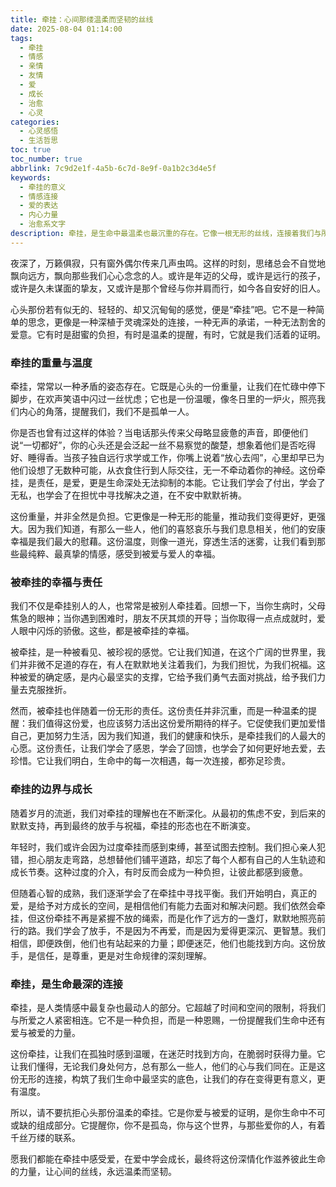 ```yaml
---
title: 牵挂：心间那缕温柔而坚韧的丝线
date: 2025-08-04 01:14:00
tags:
  - 牵挂
  - 情感
  - 亲情
  - 友情
  - 爱
  - 成长
  - 治愈
  - 心灵
categories:
  - 心灵感悟
  - 生活哲思
toc: true
toc_number: true
abbrlink: 7c9d2e1f-4a5b-6c7d-8e9f-0a1b2c3d4e5f
keywords:
  - 牵挂的意义
  - 情感连接
  - 爱的表达
  - 内心力量
  - 治愈系文字
description: 牵挂，是生命中最温柔也最沉重的存在。它像一根无形的丝线，连接着我们与所爱之人，既带来甜蜜的温暖，也伴随着隐隐的担忧。这篇文章将带你深入探索牵挂的深层含义，感受它如何塑造我们的内心，成为我们前行的力量，并学会如何将这份深情转化为滋养彼此的甘露。
---
```


夜深了，万籁俱寂，只有窗外偶尔传来几声虫鸣。这样的时刻，思绪总会不自觉地飘向远方，飘向那些我们心心念念的人。或许是年迈的父母，或许是远行的孩子，或许是久未谋面的挚友，又或许是那个曾经与你并肩而行，如今各自安好的旧人。

心头那份若有似无的、轻轻的、却又沉甸甸的感觉，便是“牵挂”吧。它不是一种简单的思念，更像是一种深植于灵魂深处的连接，一种无声的承诺，一种无法割舍的爱意。它有时是甜蜜的负担，有时是温柔的提醒，有时，它就是我们活着的证明。

### 牵挂的重量与温度

牵挂，常常以一种矛盾的姿态存在。它既是心头的一份重量，让我们在忙碌中停下脚步，在欢声笑语中闪过一丝忧虑；它也是一份温暖，像冬日里的一炉火，照亮我们内心的角落，提醒我们，我们不是孤单一人。

你是否也曾有过这样的体验？当电话那头传来父母略显疲惫的声音，即便他们说“一切都好”，你的心头还是会泛起一丝不易察觉的酸楚，想象着他们是否吃得好、睡得香。当孩子独自远行求学或工作，你嘴上说着“放心去闯”，心里却早已为他们设想了无数种可能，从衣食住行到人际交往，无一不牵动着你的神经。这份牵挂，是责任，是爱，更是生命深处无法抑制的本能。它让我们学会了付出，学会了无私，也学会了在担忧中寻找解决之道，在不安中默默祈祷。

这份重量，并非全然是负担。它更像是一种无形的能量，推动我们变得更好，更强大。因为我们知道，有那么一些人，他们的喜怒哀乐与我们息息相关，他们的安康幸福是我们最大的慰藉。这份温度，则像一道光，穿透生活的迷雾，让我们看到那些最纯粹、最真挚的情感，感受到被爱与爱人的幸福。

### 被牵挂的幸福与责任

我们不仅是牵挂别人的人，也常常是被别人牵挂着。回想一下，当你生病时，父母焦急的眼神；当你遇到困难时，朋友不厌其烦的开导；当你取得一点点成就时，爱人眼中闪烁的骄傲。这些，都是被牵挂的幸福。

被牵挂，是一种被看见、被珍视的感觉。它让我们知道，在这个广阔的世界里，我们并非微不足道的存在，有人在默默地关注着我们，为我们担忧，为我们祝福。这种被爱的确定感，是内心最坚实的支撑，它给予我们勇气去面对挑战，给予我们力量去克服挫折。

然而，被牵挂也伴随着一份无形的责任。这份责任并非沉重，而是一种温柔的提醒：我们值得这份爱，也应该努力活出这份爱所期待的样子。它促使我们更加爱惜自己，更加努力生活，因为我们知道，我们的健康和快乐，是牵挂我们的人最大的心愿。这份责任，让我们学会了感恩，学会了回馈，也学会了如何更好地去爱，去珍惜。它让我们明白，生命中的每一次相遇，每一次连接，都弥足珍贵。

### 牵挂的边界与成长

随着岁月的流逝，我们对牵挂的理解也在不断深化。从最初的焦虑不安，到后来的默默支持，再到最终的放手与祝福，牵挂的形态也在不断演变。

年轻时，我们或许会因为过度牵挂而感到束缚，甚至试图去控制。我们担心亲人犯错，担心朋友走弯路，总想替他们铺平道路，却忘了每个人都有自己的人生轨迹和成长节奏。这种过度的介入，有时反而会成为一种负担，让彼此都感到疲惫。

但随着心智的成熟，我们逐渐学会了在牵挂中寻找平衡。我们开始明白，真正的爱，是给予对方成长的空间，是相信他们有能力去面对和解决问题。我们依然会牵挂，但这份牵挂不再是紧握不放的绳索，而是化作了远方的一盏灯，默默地照亮前行的路。我们学会了放手，不是因为不再爱，而是因为爱得更深沉、更智慧。我们相信，即便跌倒，他们也有站起来的力量；即便迷茫，他们也能找到方向。这份放手，是信任，是尊重，更是对生命规律的深刻理解。

### 牵挂，是生命最深的连接

牵挂，是人类情感中最复杂也最动人的部分。它超越了时间和空间的限制，将我们与所爱之人紧密相连。它不是一种负担，而是一种恩赐，一份提醒我们生命中还有爱与被爱的力量。

这份牵挂，让我们在孤独时感到温暖，在迷茫时找到方向，在脆弱时获得力量。它让我们懂得，无论我们身处何方，总有那么一些人，他们的心与我们同在。正是这份无形的连接，构筑了我们生命中最坚实的底色，让我们的存在变得更有意义，更有温度。

所以，请不要抗拒心头那份温柔的牵挂。它是你爱与被爱的证明，是你生命中不可或缺的组成部分。它提醒你，你不是孤岛，你与这个世界，与那些爱你的人，有着千丝万缕的联系。

愿我们都能在牵挂中感受爱，在爱中学会成长，最终将这份深情化作滋养彼此生命的力量，让心间的丝线，永远温柔而坚韧。